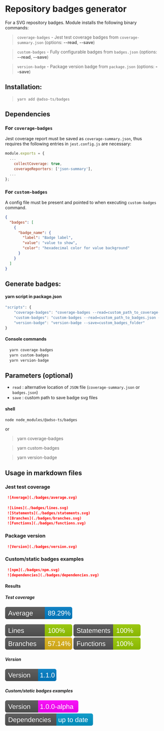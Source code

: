 # Repository badges generator
For a SVG repository badges.
Module installs the following binary commands:
> `coverage-badges` - Jest test coverage badges from `coverage-summary.json` (options: **--read**, **--save**)

> `custom-badges` - Fully configurable badges from `badges.json` (options: **--read**, **--save**)

> `version-badge` - Package version badge from `package.json` (options: **--save**)

## Installation:

> `yarn add @adso-ts/badges`

## Dependencies
### For `coverage-badges`
Jest coverage report must be saved as `coverage-summary.json`, thus requires the following entries in `jest.config.js` are necessary:

```javascript
module.exports = {
  ...
    collectCoverage: true,
    coverageReporters: ['json-summary'],
  ...
};
```

### For `custom-badges`
A config file must be present and pointed to when executing `custom-badges` command.
```json
{
  "badges": [
    {
      "badge_name": {
        "label": "Badge label",
        "value": "value to show",
        "color": "hexadecimal color for value background"
      }
    }
  ]
}
```

## Generate badges:
#### yarn script in package.json
```javascript
"scripts": {
    "coverage-badges": "coverage-badges --read=custom_path_to_coverage-summary.json --save=custom_badges_folder"
    "custom-badges": "custom-badges --read=custom_path_to_badges.json --save=custom_badges_folder"
    "version-badge": "version-badge --save=custom_badges_folder"
}
```

#### Console commands
```javascript
  yarn coverage-badges
  yarn custom-badges
  yarn version-badge
```

## Parameters (optional)
- `read` : alternative location of `JSON` file (`coverage-summary.json` or `badges.json`)
- `save` : custom path to save badge svg files

#### shell
`node node_modules/@adso-ts/badges`

or
> yarn coverage-badges

> yarn custom-badges

> yarn version-badge

## Usage in markdown files
### Jest test coverage

```md
 ![Average](./badges/average.svg)  
 
 ![Lines](./badges/lines.svg)
 ![Statements](./badges/statements.svg)
 ![Branches](./badges/branches.svg)
 ![Functions](./badges/functions.svg)
```

 ### Package version

```md
 ![Version](./badges/version.svg) 
```

 ### Custom/static badges examples
```md
 ![npm](./badges/npm.svg)
 ![dependencies](./badges/dependencies.svg)
```


#### Results
##### Test coverage
 ![Average](./badges/average.svg)
 
 ![Lines](./badges/lines.svg)
 ![Statements](./badges/statements.svg)
 ![Branches](./badges/branches.svg)
 ![Functions](./badges/functions.svg)

##### Version
 ![Version](./badges/version.svg)

##### Custom/static badges examples
 ![npm](./badges/npm.svg)
 ![dependencies](./badges/dependencies.svg)

